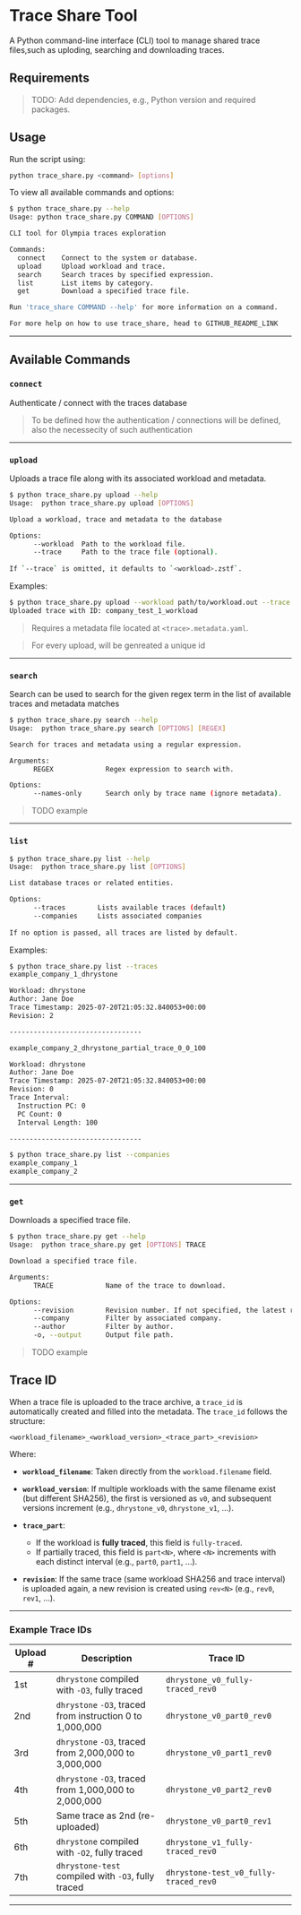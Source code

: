 # Trace Share Tool

A Python command-line interface (CLI) tool to manage shared trace files,such as uploding, searching and downloading traces.

## Requirements

> TODO: Add dependencies, e.g., Python version and required packages.


## Usage

Run the script using:

```bash
python trace_share.py <command> [options]
```

To view all available commands and options:

```bash
$ python trace_share.py --help
Usage: python trace_share.py COMMAND [OPTIONS]

CLI tool for Olympia traces exploration

Commands:
  connect    Connect to the system or database.
  upload     Upload workload and trace.
  search     Search traces by specified expression.
  list       List items by category.
  get        Download a specified trace file.

Run 'trace_share COMMAND --help' for more information on a command.

For more help on how to use trace_share, head to GITHUB_README_LINK
```

---

## Available Commands

### `connect`

Authenticate / connect with the traces database

> To be defined how the authentication / connections will be defined, also the necessecity of such authentication


---

### `upload`

Uploads a trace file along with its associated workload and metadata.
```bash
$ python trace_share.py upload --help
Usage:  python trace_share.py upload [OPTIONS]

Upload a workload, trace and metadata to the database

Options:
      --workload  Path to the workload file.
      --trace     Path to the trace file (optional).
      
If `--trace` is omitted, it defaults to `<workload>.zstf`.
```

Examples:
```bash
$ python trace_share.py upload --workload path/to/workload.out --trace path/to/trace.zstf
Uploaded trace with ID: company_test_1_workload
```

> Requires a metadata file located at `<trace>.metadata.yaml`.

> For every upload, will be genreated a unique id

---

### `search`

Search can be used to search for the given regex term in the list of available traces and metadata matches

```bash
$ python trace_share.py search --help
Usage:  python trace_share.py search [OPTIONS] [REGEX]

Search for traces and metadata using a regular expression.

Arguments:
      REGEX             Regex expression to search with.

Options:
      --names-only      Search only by trace name (ignore metadata).
```
> TODO example

---

### `list`
```bash
$ python trace_share.py list --help
Usage:  python trace_share.py list [OPTIONS]

List database traces or related entities.

Options:
      --traces        Lists available traces (default)
      --companies     Lists associated companies
      
If no option is passed, all traces are listed by default.
```

Examples:

```bash
$ python trace_share.py list --traces
example_company_1_dhrystone

Workload: dhrystone
Author: Jane Doe
Trace Timestamp: 2025-07-20T21:05:32.840053+00:00
Revision: 2

---------------------------------

example_company_2_dhrystone_partial_trace_0_0_100

Workload: dhrystone
Author: Jane Doe
Trace Timestamp: 2025-07-20T21:05:32.840053+00:00
Revision: 0
Trace Interval:
  Instruction PC: 0
  PC Count: 0
  Interval Length: 100

---------------------------------
```

```bash
$ python trace_share.py list --companies
example_company_1
example_company_2
```
---

### `get`

Downloads a specified trace file.

```bash
$ python trace_share.py get --help
Usage:  python trace_share.py get [OPTIONS] TRACE 

Download a specified trace file.

Arguments:
      TRACE             Name of the trace to download.

Options:
      --revision        Revision number. If not specified, the latest revision is used.
      --company         Filter by associated company.
      --author          Filter by author.
      -o, --output      Output file path.
```
> TODO example


## Trace ID

When a trace file is uploaded to the trace archive, a `trace_id` is automatically created and filled into the metadata. The `trace_id` follows the structure:

```text
<workload_filename>_<workload_version>_<trace_part>_<revision>
```

Where:
- **`workload_filename`**: Taken directly from the `workload.filename` field.
- **`workload_version`**: If multiple workloads with the same filename exist (but different SHA256), the first is versioned as `v0`, and subsequent versions increment (e.g., `dhrystone_v0`, `dhrystone_v1`, ...).
- **`trace_part`**:

  - If the workload is **fully traced**, this field is `fully-traced`.
  - If partially traced, this field is `part<N>`, where `<N>` increments with each distinct interval (e.g., `part0`, `part1`, ...).

- **`revision`**: If the same trace (same workload SHA256 and trace interval) is uploaded again, a new revision is created using `rev<N>` (e.g., `rev0`, `rev1`, ...).

---

### Example Trace IDs

| Upload # | Description                                               | Trace ID                              |
| -------- | --------------------------------------------------------- | ------------------------------------- |
| 1st      | `dhrystone` compiled with `-O3`, fully traced             | `dhrystone_v0_fully-traced_rev0`      |
| 2nd      | `dhrystone` `-O3`, traced from instruction 0 to 1,000,000 | `dhrystone_v0_part0_rev0`             |
| 3rd      | `dhrystone` `-O3`, traced from 2,000,000 to 3,000,000     | `dhrystone_v0_part1_rev0`             |
| 4th      | `dhrystone` `-O3`, traced from 1,000,000 to 2,000,000     | `dhrystone_v0_part2_rev0`             |
| 5th      | Same trace as 2nd (re-uploaded)                           | `dhrystone_v0_part0_rev1`             |
| 6th      | `dhrystone` compiled with `-O2`, fully traced             | `dhrystone_v1_fully-traced_rev0`      |
| 7th      | `dhrystone-test` compiled with `-O3`, fully traced        | `dhrystone-test_v0_fully-traced_rev0` |

---
